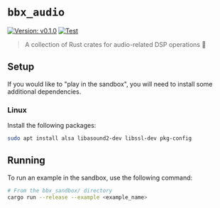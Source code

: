 # `bbx_audio`

[![Version: v0.1.0](https://img.shields.io/badge/Version-v0.1.0-blue.svg)](https://github.com/blackboxdsp/bbx_audio)
[![Test](https://github.com/blackboxdsp/bbx_audio/actions/workflows/ci-test.yml/badge.svg)](https://github.com/blackboxdsp/bbx_audio/actions/workflows/ci-test.yml)

> A collection of Rust crates for audio-related DSP operations 🧮

## Setup

If you would like to "play in the sandbox", you will need to install some additional dependencies.

### Linux

Install the following packages:
```bash
sudo apt install alsa libasound2-dev libssl-dev pkg-config
```

## Running

To run an example in the sandbox, use the following command:

```bash
# From the bbx_sandbox/ directory
cargo run --release --example <example_name>
```

